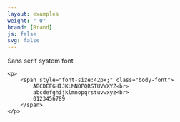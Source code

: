 ```yaml
---
layout: examples
weight: "-0"
brand: [Brand]
js: false
svg: false
---
```


<div>
	<snap>Sans serif system font</span>

	<p>
		<span style="font-size:42px;" class="body-font">
			ABCDEFGHIJKLMNOPQRSTUVWXYZ<br>
			abcdefghijklmnopqrstuvwxyz<br>
			0123456789
		</span>
	</p>
</div>